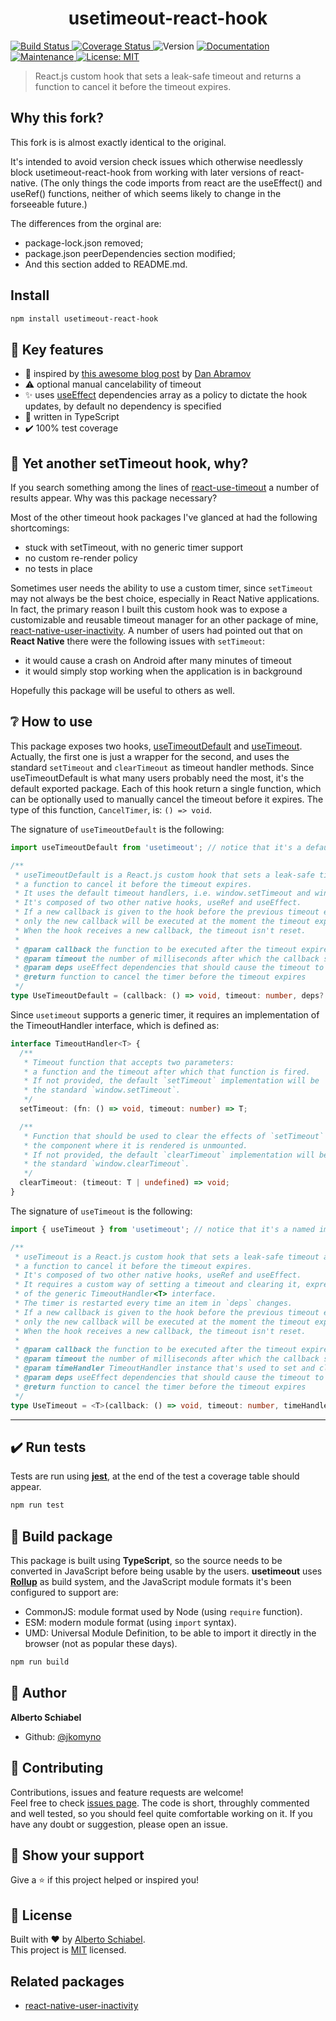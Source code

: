 <h1 align="center">usetimeout-react-hook</h1>
<p>
  <a href="https://travis-ci.org/jkomyno/usetimeout-react-hook.svg?branch=master">
    <img alt="Build Status" src="https://travis-ci.org/jkomyno/usetimeout-react-hook.svg?branch=master" target="_blank" />
  </a>
  <a href="https://coveralls.io/github/jkomyno/usetimeout-react-hook?branch=master">
    <img alt="Coverage Status" src="https://coveralls.io/repos/jkomyno/usetimeout-react-hook/badge.svg?branch=master" target="_blank" />
  </a>
  <img alt="Version" src="https://img.shields.io/badge/version-0.1.2-blue.svg?cacheSeconds=2592000" />
  <a href="https://github.com/jkomyno/usetimeout-react-hook#readme">
    <img alt="Documentation" src="https://img.shields.io/badge/documentation-yes-brightgreen.svg" target="_blank" />
  </a>
  <a href="https://github.com/jkomyno/usetimeout-react-hook/graphs/commit-activity">
    <img alt="Maintenance" src="https://img.shields.io/badge/Maintained%3F-yes-green.svg" target="_blank" />
  </a>
  <a href="https://github.com/jkomyno/usetimeout-react-hook/blob/master/LICENSE">
    <img alt="License: MIT" src="https://img.shields.io/badge/License-MIT-yellow.svg" target="_blank" />
  </a>
</p>

> React.js custom hook that sets a leak-safe timeout and returns a function to cancel it before the timeout expires.

## Why this fork?

This fork is is almost exactly identical to the original.

It's intended to avoid version check issues which otherwise needlessly block usetimeout-react-hook from working with later versions of react-native.
(The only things the code imports from react are the useEffect() and useRef() functions, neither of which seems likely to change in the forseeable future.)

The differences from the orginal are:
- package-lock.json removed;
- package.json peerDependencies section modified;
- And this section added to README.md.

## Install

```sh
npm install usetimeout-react-hook
```

## 🔑 Key features

* 🥇 inspired by [this awesome blog post](https://overreacted.io/making-setinterval-declarative-with-react-hooks) by [Dan Abramov](https://github.com/gaearon)
* ⚠️ optional manual cancelability of timeout
* ✨ uses [useEffect](https://reactjs.org/docs/hooks-effect.html) dependencies array as a policy to dictate the hook updates, by default no dependency is specified
* 💪 written in TypeScript
* ✔️ 100% test coverage

## 🤔 Yet another setTimeout hook, why?

If you search something among the lines of [react-use-timeout](https://www.npmjs.com/search?q=react-use-timeout) a number of results
appear. Why was this package necessary?

Most of the other timeout hook packages I've glanced at had the following shortcomings:

* stuck with setTimeout, with no generic timer support
* no custom re-render policy
* no tests in place

Sometimes user needs the ability to use a custom timer, since `setTimeout` may not always be the best choice, especially in
React Native applications. In fact, the primary reason I built this custom hook was to expose a customizable and reusable
timeout manager for an other package of mine, [react-native-user-inactivity](https://github.com/jkomyno/react-native-user-inactivity).
A number of users had pointed out that on **React Native** there were the following issues with `setTimeout`:

* it would cause a crash on Android after many minutes of timeout
* it would simply stop working when the application is in background

Hopefully this package will be useful to others as well.

## ❔ How to use

This package exposes two hooks, [useTimeoutDefault](src/useTimeoutDefault.ts) and [useTimeout](src/useTimeout.ts).
Actually, the first one is just a wrapper for the second, and uses the standard `setTimeout` and `clearTimeout` as
timeout handler methods.
Since useTimeoutDefault is what many users probably need the most, it's the default exported package.
Each of this hook return a single function, which can be optionally used to manually cancel the timeout before it expires.
The type of this function, `CancelTimer`, is: `() => void`.

The signature of `useTimeoutDefault` is the following:

```typescript
import useTimeoutDefault from 'usetimeout'; // notice that it's a default import

/**
 * useTimeoutDefault is a React.js custom hook that sets a leak-safe timeout and returns
 * a function to cancel it before the timeout expires.
 * It uses the default timeout handlers, i.e. window.setTimeout and window.clearTimeout.
 * It's composed of two other native hooks, useRef and useEffect.
 * If a new callback is given to the hook before the previous timeout expires,
 * only the new callback will be executed at the moment the timeout expires.
 * When the hook receives a new callback, the timeout isn't reset.
 * 
 * @param callback the function to be executed after the timeout expires
 * @param timeout the number of milliseconds after which the callback should be triggered
 * @param deps useEffect dependencies that should cause the timeout to be reset
 * @return function to cancel the timer before the timeout expires
 */
type UseTimeoutDefault = (callback: () => void, timeout: number, deps?: unknown[]) => CancelTimer;
```

Since `usetimeout` supports a generic timer, it requires an implementation of the TimeoutHandler interface, which is defined as:

```typescript
interface TimeoutHandler<T> {
  /**
   * Timeout function that accepts two parameters:
   * a function and the timeout after which that function is fired.
   * If not provided, the default `setTimeout` implementation will be
   * the standard `window.setTimeout`.
   */
  setTimeout: (fn: () => void, timeout: number) => T;

  /**
   * Function that should be used to clear the effects of `setTimeout` after
   * the component where it is rendered is unmounted.
   * If not provided, the default `clearTimeout` implementation will be
   * the standard `window.clearTimeout`.
   */
  clearTimeout: (timeout: T | undefined) => void;
}
```

The signature of `useTimeout` is the following:

```typescript
import { useTimeout } from 'usetimeout'; // notice that it's a named import

/**
 * useTimeout is a React.js custom hook that sets a leak-safe timeout and returns
 * a function to cancel it before the timeout expires.
 * It's composed of two other native hooks, useRef and useEffect.
 * It requires a custom way of setting a timeout and clearing it, expressed as an implementation
 * of the generic TimeoutHandler<T> interface.
 * The timer is restarted every time an item in `deps` changes.
 * If a new callback is given to the hook before the previous timeout expires,
 * only the new callback will be executed at the moment the timeout expires.
 * When the hook receives a new callback, the timeout isn't reset.
 * 
 * @param callback the function to be executed after the timeout expires
 * @param timeout the number of milliseconds after which the callback should be triggered
 * @param timeHandler TimeoutHandler instance that's used to set and clear the timeout
 * @param deps useEffect dependencies that should cause the timeout to be reset
 * @return function to cancel the timer before the timeout expires
 */
type UseTimeout = <T>(callback: () => void, timeout: number, timeHandler: TimeoutHandler<T>, deps?: unknown[]) => CancelTimer;
```

---------------------------------------------------------

## ✔️ Run tests

Tests are run using [**jest**](https://jestjs.io), at the end of the test a coverage table should appear.

```sh
npm run test
```

## 🚀 Build package

This package is built using **TypeScript**, so the source needs to be converted in JavaScript before being usable by the users.
**usetimeout** uses [**Rollup**](https://rollupjs.org) as build system, and the JavaScript module formats it's been configured to support are:

* CommonJS: module format used by Node (using `require` function).
* ESM: modern module format (using `import` syntax).
* UMD: Universal Module Definition, to be able to import it directly in the browser (not as popular these days).

```sh
npm run build
```

## 👤 Author

**Alberto Schiabel**

* Github: [@jkomyno](https://github.com/jkomyno)

## 🤝 Contributing

Contributions, issues and feature requests are welcome!<br />Feel free to check [issues page](https://github.com/jkomyno/usetimeout-react-hook/issues).
The code is short, throughly commented and well tested, so you should feel quite comfortable working on it.
If you have any doubt or suggestion, please open an issue.

## 🦄 Show your support

Give a ⭐️ if this project helped or inspired you!

## 📝 License

Built with ❤️ by [Alberto Schiabel](https://github.com/jkomyno).<br />
This project is [MIT](https://github.com/jkomyno/usetimeout-react-hook/blob/master/LICENSE) licensed.

## Related packages

* [react-native-user-inactivity](https://github.com/jkomyno/react-native-user-inactivity)
